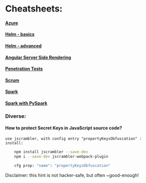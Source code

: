 <link rel="stylesheet" href="_github-markdown.css">

# Cheatsheets:
#### [Azure](azure.md)
#### [Helm - basics](helm.md)
#### [Helm - advanced](helm4k8s.md)
#### [Angular Server Side Rendering](ng.ssr.md)
#### [Penetration Tests](pentest.md)
#### [Scrum](scrum.md)
#### [Spark](spark.md)
#### [Spark with PySpark](spark_pyspark.md)

### Diverse:

#### How to protect Secret Keys in JavaScript source code?
    use jscrambler, with config entry "propertyKeysObfuscation" :
    install:
```sh
    npm install jscrambler --save-dev 
    npm i --save-dev jscrambler-webpack-plugin 

    cfg prop: "name": "propertyKeysObfuscation"
```
Disclaimer: this hint is not hacker-safe, but often ~good-enough!
